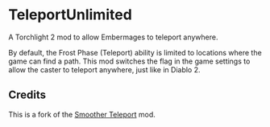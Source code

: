 # TeleportUnlimited

A Torchlight 2 mod to allow Embermages to teleport anywhere.

By default, the Frost Phase (Teleport) ability is limited to locations where the game can find a path.  This mod switches the flag in the game settings to allow the caster to teleport anywhere, just like in Diablo 2.

## Credits

This is a fork of the [Smoother Teleport](https://steamcommunity.com/sharedfiles/filedetails/?id=146747116) mod.